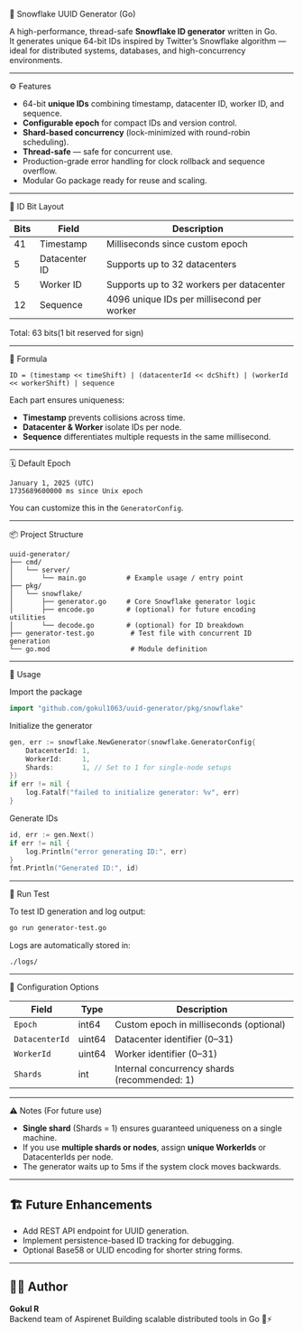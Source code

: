 🧊 Snowflake UUID Generator (Go)

A high-performance, thread-safe **Snowflake ID generator** written in Go.  
It generates unique 64-bit IDs inspired by Twitter’s Snowflake algorithm — ideal for distributed systems, databases, and high-concurrency environments.

---

⚙️ Features

- 64-bit **unique IDs** combining timestamp, datacenter ID, worker ID, and sequence.
- **Configurable epoch** for compact IDs and version control.
- **Shard-based concurrency** (lock-minimized with round-robin scheduling).
- **Thread-safe** — safe for concurrent use.
- Production-grade error handling for clock rollback and sequence overflow.
- Modular Go package ready for reuse and scaling.

---

🧮 ID Bit Layout

| Bits | Field          | Description                                |
|------|----------------|--------------------------------------------|
| 41   | Timestamp      | Milliseconds since custom epoch            |
| 5    | Datacenter ID  | Supports up to 32 datacenters              |
| 5    | Worker ID      | Supports up to 32 workers per datacenter   |
| 12   | Sequence       | 4096 unique IDs per millisecond per worker |

Total: 63 bits(1 bit reserved for sign)

---

🧠 Formula

```
ID = (timestamp << timeShift) | (datacenterId << dcShift) | (workerId << workerShift) | sequence
```

Each part ensures uniqueness:
- **Timestamp** prevents collisions across time.
- **Datacenter & Worker** isolate IDs per node.
- **Sequence** differentiates multiple requests in the same millisecond.

---

🗓️ Default Epoch

```
January 1, 2025 (UTC)
1735689600000 ms since Unix epoch
```

You can customize this in the `GeneratorConfig`.

---

📦 Project Structure

```
uuid-generator/
├── cmd/
│   └── server/
│       └── main.go          # Example usage / entry point
├── pkg/
│   └── snowflake/
│       ├── generator.go     # Core Snowflake generator logic
│       ├── encode.go        # (optional) for future encoding utilities
│       └── decode.go        # (optional) for ID breakdown
├── generator-test.go         # Test file with concurrent ID generation
└── go.mod                    # Module definition
```

---

🚀 Usage

Import the package

```go
import "github.com/gokul1063/uuid-generator/pkg/snowflake"
```

Initialize the generator

```go
gen, err := snowflake.NewGenerator(snowflake.GeneratorConfig{
    DatacenterId: 1,
    WorkerId:     1,
    Shards:       1, // Set to 1 for single-node setups
})
if err != nil {
    log.Fatalf("failed to initialize generator: %v", err)
}
```

Generate IDs

```go
id, err := gen.Next()
if err != nil {
    log.Println("error generating ID:", err)
}
fmt.Println("Generated ID:", id)
```

---

🧪 Run Test

To test ID generation and log output:

```bash
go run generator-test.go
```

Logs are automatically stored in:

```
./logs/
```

---

🧰 Configuration Options

| Field          | Type   | Description                                  |
|----------------|--------|----------------------------------------------|
| `Epoch`        | int64  | Custom epoch in milliseconds (optional)      |
| `DatacenterId` | uint64 | Datacenter identifier (0–31)                 |
| `WorkerId`     | uint64 | Worker identifier (0–31)                     |
| `Shards`       | int    | Internal concurrency shards (recommended: 1) |

---


⚠️ Notes (For future use)

- **Single shard** (Shards = 1) ensures guaranteed uniqueness on a single machine.
- If you use **multiple shards or nodes**, assign **unique WorkerIds** or DatacenterIds per node.
- The generator waits up to 5ms if the system clock moves backwards.

---

## 🏗️ Future Enhancements

- Add REST API endpoint for UUID generation.
- Implement persistence-based ID tracking for debugging.
- Optional Base58 or ULID encoding for shorter string forms.

---

## 🧑‍💻 Author

**Gokul R**  
Backend team of Aspirenet 
Building scalable distributed tools in Go 🧠⚡



